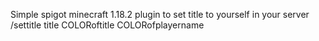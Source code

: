 Simple spigot minecraft 1.18.2 plugin to set title to yourself in your server /settitle title COLORoftitle COLORofplayername
